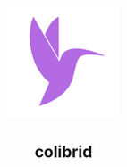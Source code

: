 <div align="center">
    <img src="./icon.png" alt="colibrid's logo" width="200" height="200" />
</div>

<h1 align="center">colibrid</h1>

<br>